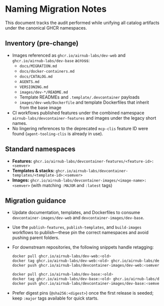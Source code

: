 # Naming Migration Notes

This document tracks the audit performed while unifying all catalog artifacts under the canonical GHCR namespaces.

## Inventory (pre-change)

- Images referenced as `ghcr.io/airnub-labs/dev-web` and `ghcr.io/airnub-labs/dev-base` across:
  - `docs/MIGRATION.md`
  - `docs/docker-containers.md`
  - `docs/CATALOG.md`
  - `AGENTS.md`
  - `VERSIONING.md`
  - `images/dev-*/README.md`
  - Template READMEs and `.template/.devcontainer` payloads
  - `images/dev-web/Dockerfile` and template Dockerfiles that inherit from the base image
- CI workflows published features under the combined namespace `airnub-labs/devcontainer-features` and images under the legacy short names.
- No lingering references to the deprecated `mcp-clis` feature ID were found (`agent-tooling-clis` is already in use).

## Standard namespaces

- **Features:** `ghcr.io/airnub-labs/devcontainer-features/<feature-id>:<semver>`
- **Templates & stacks:** `ghcr.io/airnub-labs/devcontainer-templates/<template-id>:<semver>`
- **Images:** `ghcr.io/airnub-labs/devcontainer-images/<image-name>:<semver>` (with matching `:MAJOR` and `:latest` tags)

## Migration guidance

- Update documentation, templates, and Dockerfiles to consume `devcontainer-images/dev-web` and `devcontainer-images/dev-base`.
- Use the `publish-features`, `publish-templates`, and `build-images` workflows to publish—these pin the correct namespaces and avoid pushing parent folders.
- For downstream repositories, the following snippets handle retagging:

  ```bash
  docker pull ghcr.io/airnub-labs/dev-web:<old>
  docker tag ghcr.io/airnub-labs/dev-web:<old> ghcr.io/airnub-labs/devcontainer-images/dev-web:<semver>
  docker push ghcr.io/airnub-labs/devcontainer-images/dev-web:<semver>

  docker pull ghcr.io/airnub-labs/dev-base:<old>
  docker tag ghcr.io/airnub-labs/dev-base:<old> ghcr.io/airnub-labs/devcontainer-images/dev-base:<semver>
  docker push ghcr.io/airnub-labs/devcontainer-images/dev-base:<semver>
  ```

- Prefer digest pins (`@sha256:<digest>`) once the first release is seeded; keep `:major` tags available for quick starts.
